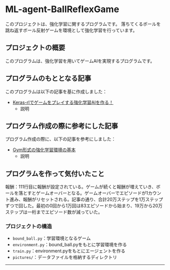 # ML-agent-BallReflexGame

このプロジェクトは、強化学習に関するプログラムです。
落ちてくるボールを跳ね返すボール反射ゲームを環境として強化学習を行っています。

## プロジェクトの概要

このプログラムは、強化学習を用いてゲームAIを実現するプログラムです。

## プログラムのもととなる記事

このプログラムは以下の記事を基に作成しました：
- [Keras-rlでゲームをプレイする強化学習AIを作る！](https://qiita.com/TanakaSU/items/3221d7fe641aa7fd9006)
  - 説明

## プログラム作成の際に参考にした記事

プログラム作成の際に、以下の記事を参考にしました：
- [Gym形式の強化学習環境の基本](https://developers.agirobots.com/jp/openai-gym-custom-env/)
  - 説明

## プログラムを作って気付いたこと

報酬：111行目に報酬が設定されている。ゲームが続くと報酬が増えていき、ボールを落とすとゲームオーバーとなる。ゲームオーバーでエピソードが1カウント進み、報酬がリセットされる。記事の通り、合計20万ステップを1万ステップずつで回した。最初の0回から1万回は83エピソードから始まり、19万から20万ステップは一桁までエピソード数が減っていた。

### プロジェクトの構造

- `bound_ball.py`：学習環境となるゲーム
- `environment.py`：bound_ball.pyをもとに学習環境を作る
- `train.py`：environment.pyをもとにエージェントを作る
- `pictures/`：データファイルを格納するディレクトリ

---
